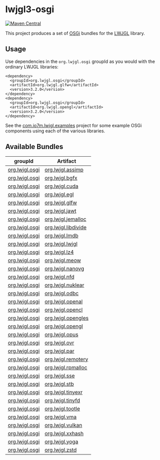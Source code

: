 lwjgl3-osgi
===

[![Maven Central](https://maven-badges.herokuapp.com/maven-central/org.lwjgl.osgi/org.lwjgl.parent/badge.png)](https://maven-badges.herokuapp.com/maven-central/org.lwjgl.osgi/org.lwjgl.parent)

This project produces a set of [OSGi](https://www.osgi.org) bundles for
the [LWJGL](https://lwjgl.org) library.

## Usage

Use dependencies in the `org.lwjgl.osgi` groupId as you would with
the ordinary LWJGL libraries:

```
<dependency>
  <groupId>org.lwjgl.osgi</groupId>
  <artifactId>org.lwjgl.glfw</artifactId>
  <version>3.2.0</version>
</dependency>
<dependency>
  <groupId>org.lwjgl.osgi</groupId>
  <artifactId>org.lwjgl.opengl</artifactId>
  <version>3.2.0</version>
</dependency>
```

See the [com.io7m.lwjgl.examples](https://github.com/io7m/com.io7m.lwjgl.examples) project
for some example OSGi components using each of the various libraries.

## Available Bundles

| groupId | Artifact |
|---------|----------|
| [org.lwjgl.osgi](http://search.maven.org/#search%7Cga%7C1%7Cg%3A%22org.lwjgl.osgi%22) | [org.lwjgl.assimp](http://search.maven.org/#artifactdetails%7Corg.lwjgl.osgi%7Corg.lwjgl.assimp%7C3.2.0%7Cjar) |
| [org.lwjgl.osgi](http://search.maven.org/#search%7Cga%7C1%7Cg%3A%22org.lwjgl.osgi%22) | [org.lwjgl.bgfx](http://search.maven.org/#artifactdetails%7Corg.lwjgl.osgi%7Corg.lwjgl.bgfx%7C3.2.0%7Cjar) |
| [org.lwjgl.osgi](http://search.maven.org/#search%7Cga%7C1%7Cg%3A%22org.lwjgl.osgi%22) | [org.lwjgl.cuda](http://search.maven.org/#artifactdetails%7Corg.lwjgl.osgi%7Corg.lwjgl.cuda%7C3.2.0%7Cjar) |
| [org.lwjgl.osgi](http://search.maven.org/#search%7Cga%7C1%7Cg%3A%22org.lwjgl.osgi%22) | [org.lwjgl.egl](http://search.maven.org/#artifactdetails%7Corg.lwjgl.osgi%7Corg.lwjgl.egl%7C3.2.0%7Cjar) |
| [org.lwjgl.osgi](http://search.maven.org/#search%7Cga%7C1%7Cg%3A%22org.lwjgl.osgi%22) | [org.lwjgl.glfw](http://search.maven.org/#artifactdetails%7Corg.lwjgl.osgi%7Corg.lwjgl.glfw%7C3.2.0%7Cjar) |
| [org.lwjgl.osgi](http://search.maven.org/#search%7Cga%7C1%7Cg%3A%22org.lwjgl.osgi%22) | [org.lwjgl.jawt](http://search.maven.org/#artifactdetails%7Corg.lwjgl.osgi%7Corg.lwjgl.jawt%7C3.2.0%7Cjar) |
| [org.lwjgl.osgi](http://search.maven.org/#search%7Cga%7C1%7Cg%3A%22org.lwjgl.osgi%22) | [org.lwjgl.jemalloc](http://search.maven.org/#artifactdetails%7Corg.lwjgl.osgi%7Corg.lwjgl.jemalloc%7C3.2.0%7Cjar) |
| [org.lwjgl.osgi](http://search.maven.org/#search%7Cga%7C1%7Cg%3A%22org.lwjgl.osgi%22) | [org.lwjgl.libdivide](http://search.maven.org/#artifactdetails%7Corg.lwjgl.osgi%7Corg.lwjgl.libdivide%7C3.2.0%7Cjar) |
| [org.lwjgl.osgi](http://search.maven.org/#search%7Cga%7C1%7Cg%3A%22org.lwjgl.osgi%22) | [org.lwjgl.lmdb](http://search.maven.org/#artifactdetails%7Corg.lwjgl.osgi%7Corg.lwjgl.lmdb%7C3.2.0%7Cjar) |
| [org.lwjgl.osgi](http://search.maven.org/#search%7Cga%7C1%7Cg%3A%22org.lwjgl.osgi%22) | [org.lwjgl.lwjgl](http://search.maven.org/#artifactdetails%7Corg.lwjgl.osgi%7Corg.lwjgl.lwjgl%7C3.2.0%7Cjar) |
| [org.lwjgl.osgi](http://search.maven.org/#search%7Cga%7C1%7Cg%3A%22org.lwjgl.osgi%22) | [org.lwjgl.lz4](http://search.maven.org/#artifactdetails%7Corg.lwjgl.osgi%7Corg.lwjgl.lz4%7C3.2.0%7Cjar) |
| [org.lwjgl.osgi](http://search.maven.org/#search%7Cga%7C1%7Cg%3A%22org.lwjgl.osgi%22) | [org.lwjgl.meow](http://search.maven.org/#artifactdetails%7Corg.lwjgl.osgi%7Corg.lwjgl.meow%7C3.2.0%7Cjar) |
| [org.lwjgl.osgi](http://search.maven.org/#search%7Cga%7C1%7Cg%3A%22org.lwjgl.osgi%22) | [org.lwjgl.nanovg](http://search.maven.org/#artifactdetails%7Corg.lwjgl.osgi%7Corg.lwjgl.nanovg%7C3.2.0%7Cjar) |
| [org.lwjgl.osgi](http://search.maven.org/#search%7Cga%7C1%7Cg%3A%22org.lwjgl.osgi%22) | [org.lwjgl.nfd](http://search.maven.org/#artifactdetails%7Corg.lwjgl.osgi%7Corg.lwjgl.nfd%7C3.2.0%7Cjar) |
| [org.lwjgl.osgi](http://search.maven.org/#search%7Cga%7C1%7Cg%3A%22org.lwjgl.osgi%22) | [org.lwjgl.nuklear](http://search.maven.org/#artifactdetails%7Corg.lwjgl.osgi%7Corg.lwjgl.nuklear%7C3.2.0%7Cjar) |
| [org.lwjgl.osgi](http://search.maven.org/#search%7Cga%7C1%7Cg%3A%22org.lwjgl.osgi%22) | [org.lwjgl.odbc](http://search.maven.org/#artifactdetails%7Corg.lwjgl.osgi%7Corg.lwjgl.odbc%7C3.2.0%7Cjar) |
| [org.lwjgl.osgi](http://search.maven.org/#search%7Cga%7C1%7Cg%3A%22org.lwjgl.osgi%22) | [org.lwjgl.openal](http://search.maven.org/#artifactdetails%7Corg.lwjgl.osgi%7Corg.lwjgl.openal%7C3.2.0%7Cjar) |
| [org.lwjgl.osgi](http://search.maven.org/#search%7Cga%7C1%7Cg%3A%22org.lwjgl.osgi%22) | [org.lwjgl.opencl](http://search.maven.org/#artifactdetails%7Corg.lwjgl.osgi%7Corg.lwjgl.opencl%7C3.2.0%7Cjar) |
| [org.lwjgl.osgi](http://search.maven.org/#search%7Cga%7C1%7Cg%3A%22org.lwjgl.osgi%22) | [org.lwjgl.opengles](http://search.maven.org/#artifactdetails%7Corg.lwjgl.osgi%7Corg.lwjgl.opengles%7C3.2.0%7Cjar) |
| [org.lwjgl.osgi](http://search.maven.org/#search%7Cga%7C1%7Cg%3A%22org.lwjgl.osgi%22) | [org.lwjgl.opengl](http://search.maven.org/#artifactdetails%7Corg.lwjgl.osgi%7Corg.lwjgl.opengl%7C3.2.0%7Cjar) |
| [org.lwjgl.osgi](http://search.maven.org/#search%7Cga%7C1%7Cg%3A%22org.lwjgl.osgi%22) | [org.lwjgl.opus](http://search.maven.org/#artifactdetails%7Corg.lwjgl.osgi%7Corg.lwjgl.opus%7C3.2.0%7Cjar) |
| [org.lwjgl.osgi](http://search.maven.org/#search%7Cga%7C1%7Cg%3A%22org.lwjgl.osgi%22) | [org.lwjgl.ovr](http://search.maven.org/#artifactdetails%7Corg.lwjgl.osgi%7Corg.lwjgl.ovr%7C3.2.0%7Cjar) |
| [org.lwjgl.osgi](http://search.maven.org/#search%7Cga%7C1%7Cg%3A%22org.lwjgl.osgi%22) | [org.lwjgl.par](http://search.maven.org/#artifactdetails%7Corg.lwjgl.osgi%7Corg.lwjgl.par%7C3.2.0%7Cjar) |
| [org.lwjgl.osgi](http://search.maven.org/#search%7Cga%7C1%7Cg%3A%22org.lwjgl.osgi%22) | [org.lwjgl.remotery](http://search.maven.org/#artifactdetails%7Corg.lwjgl.osgi%7Corg.lwjgl.remotery%7C3.2.0%7Cjar) |
| [org.lwjgl.osgi](http://search.maven.org/#search%7Cga%7C1%7Cg%3A%22org.lwjgl.osgi%22) | [org.lwjgl.rpmalloc](http://search.maven.org/#artifactdetails%7Corg.lwjgl.osgi%7Corg.lwjgl.rpmalloc%7C3.2.0%7Cjar) |
| [org.lwjgl.osgi](http://search.maven.org/#search%7Cga%7C1%7Cg%3A%22org.lwjgl.osgi%22) | [org.lwjgl.sse](http://search.maven.org/#artifactdetails%7Corg.lwjgl.osgi%7Corg.lwjgl.sse%7C3.2.0%7Cjar) |
| [org.lwjgl.osgi](http://search.maven.org/#search%7Cga%7C1%7Cg%3A%22org.lwjgl.osgi%22) | [org.lwjgl.stb](http://search.maven.org/#artifactdetails%7Corg.lwjgl.osgi%7Corg.lwjgl.stb%7C3.2.0%7Cjar) |
| [org.lwjgl.osgi](http://search.maven.org/#search%7Cga%7C1%7Cg%3A%22org.lwjgl.osgi%22) | [org.lwjgl.tinyexr](http://search.maven.org/#artifactdetails%7Corg.lwjgl.osgi%7Corg.lwjgl.tinyexr%7C3.2.0%7Cjar) |
| [org.lwjgl.osgi](http://search.maven.org/#search%7Cga%7C1%7Cg%3A%22org.lwjgl.osgi%22) | [org.lwjgl.tinyfd](http://search.maven.org/#artifactdetails%7Corg.lwjgl.osgi%7Corg.lwjgl.tinyfd%7C3.2.0%7Cjar) |
| [org.lwjgl.osgi](http://search.maven.org/#search%7Cga%7C1%7Cg%3A%22org.lwjgl.osgi%22) | [org.lwjgl.tootle](http://search.maven.org/#artifactdetails%7Corg.lwjgl.osgi%7Corg.lwjgl.tootle%7C3.2.0%7Cjar) |
| [org.lwjgl.osgi](http://search.maven.org/#search%7Cga%7C1%7Cg%3A%22org.lwjgl.osgi%22) | [org.lwjgl.vma](http://search.maven.org/#artifactdetails%7Corg.lwjgl.osgi%7Corg.lwjgl.vma%7C3.2.0%7Cjar) |
| [org.lwjgl.osgi](http://search.maven.org/#search%7Cga%7C1%7Cg%3A%22org.lwjgl.osgi%22) | [org.lwjgl.vulkan](http://search.maven.org/#artifactdetails%7Corg.lwjgl.osgi%7Corg.lwjgl.vulkan%7C3.2.0%7Cjar) |
| [org.lwjgl.osgi](http://search.maven.org/#search%7Cga%7C1%7Cg%3A%22org.lwjgl.osgi%22) | [org.lwjgl.xxhash](http://search.maven.org/#artifactdetails%7Corg.lwjgl.osgi%7Corg.lwjgl.xxhash%7C3.2.0%7Cjar) |
| [org.lwjgl.osgi](http://search.maven.org/#search%7Cga%7C1%7Cg%3A%22org.lwjgl.osgi%22) | [org.lwjgl.yoga](http://search.maven.org/#artifactdetails%7Corg.lwjgl.osgi%7Corg.lwjgl.yoga%7C3.2.0%7Cjar) |
| [org.lwjgl.osgi](http://search.maven.org/#search%7Cga%7C1%7Cg%3A%22org.lwjgl.osgi%22) | [org.lwjgl.zstd](http://search.maven.org/#artifactdetails%7Corg.lwjgl.osgi%7Corg.lwjgl.zstd%7C3.2.0%7Cjar) |

